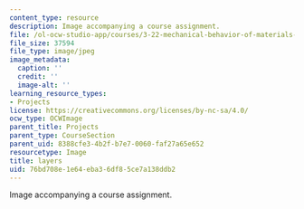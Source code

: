 ```yaml
---
content_type: resource
description: Image accompanying a course assignment.
file: /ol-ocw-studio-app/courses/3-22-mechanical-behavior-of-materials-spring-2008/76bd708e1e64eba36df85ce7a138ddb2_layers.jpg
file_size: 37594
file_type: image/jpeg
image_metadata:
  caption: ''
  credit: ''
  image-alt: ''
learning_resource_types:
- Projects
license: https://creativecommons.org/licenses/by-nc-sa/4.0/
ocw_type: OCWImage
parent_title: Projects
parent_type: CourseSection
parent_uid: 8388cfe3-4b2f-b7e7-0060-faf27a65e652
resourcetype: Image
title: layers
uid: 76bd708e-1e64-eba3-6df8-5ce7a138ddb2
---
```

Image accompanying a course assignment.